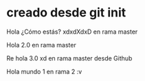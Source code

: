 # creado desde git init

Hola ¿Cómo estás? xdxdXdxD en rama master 


Hola 2.0 en rama master 

Re hola 3.0 xd en rama master desde Github


Hola mundo 1 en rama 2 :v
